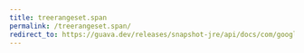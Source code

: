 ```yaml
---
title: treerangeset.span
permalink: /treerangeset.span/
redirect_to: https://guava.dev/releases/snapshot-jre/api/docs/com/google/common/collect/TreeRangeSet.html#span--
---
```

